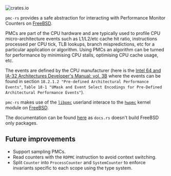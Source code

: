 ![crates.io](https://img.shields.io/crates/v/pmc-rs.svg)

`pmc-rs` provides a safe abstraction for interacting with Performance
Monitor Counters on [FreeBSD].

PMCs are part of the CPU hardware and are typically used to profile CPU
micro-architecture events such as L1/L2/etc cache hit ratio, instructions
processed per CPU tick, TLB lookups, branch mispredictions, etc for a particular
application or algorithm. Using PMCs an algorithm can be turned for performance
by minimising CPU stalls, optimising CPU cache usage, etc.

The events are defined by the CPU manufacturer (here is the [Intel 64 and
IA-32 Architectures Developer's Manual: vol.
3B](https://www.intel.com/content/www/us/en/architecture-and-technology/64-ia-32-architectures-software-developer-vol-3b-part-2-manual.html)
where the events can be found in section `18.2.1.2 "Pre-defined
Architectural Performance Events"`, `Table 18-1 "UMask and Event Select
Encodings for Pre-Defined Architectural Performance Events"`).

`pmc-rs` makes use of the [`libpmc`] userland interace to the [`hwpmc`] kernel
module on [FreeBSD].

The documentation can be found
[here](https://itsallbroken.com/code/docs/pmc-rs/pmc/index.html) as `docs.rs`
doesn't build FreeBSD only packages.

[FreeBSD]: https://www.freebsd.org/
[`hwpmc`]: https://www.freebsd.org/cgi/man.cgi?query=hwpmc
[`libpmc`]: https://www.freebsd.org/cgi/man.cgi?query=pmc

Future improvements
----

* Support sampling PMCs.
* Read counters with the `RDPMC` instruction to avoid context switching.
* Split `Counter` into `ProcessCounter` and `SystemCounter` to enforce invariants specific to each scope using the type system.